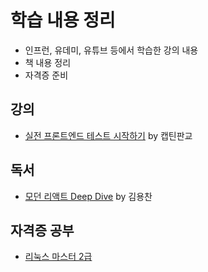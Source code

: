 # 학습 내용 정리

- 인프런, 유데미, 유튜브 등에서 학습한 강의 내용
- 책 내용 정리
- 자격증 준비

## 강의

- [실전 프론트엔드 테스트 시작하기](<lecture/실전%20프론트엔드%20테스트%20시작하기(by%20캡틴판교)/README.md>) by 캡틴판교

## 독서

- [모던 리액트 Deep Dive](books/모던%20리액트%20Deep%20Dive/README.md) by 김용찬

## 자격증 공부

- [리눅스 마스터 2급](certificate/리눅스%20마스터%202급/README.md)
